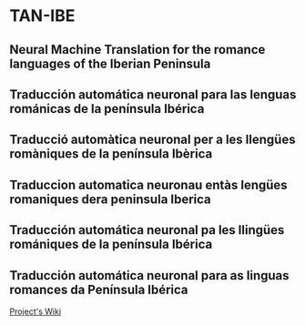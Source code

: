 # TAN-IBE

## Neural Machine Translation for the romance languages of the Iberian Peninsula
## Traducción automática neuronal para las lenguas románicas de la península Ibérica
## Traducció automàtica neuronal per a les llengües romàniques de la península Ibèrica
## Traduccion automatica neuronau entàs lengües romaniques dera peninsula Iberica
## Traducción automática neuronal pa les llingües romániques de la península Ibérica
## Traducción automática neuronal para as linguas romances da Península Ibérica

[Project's Wiki](https://github.com/aoliverg/TAN-IBE/wiki)
